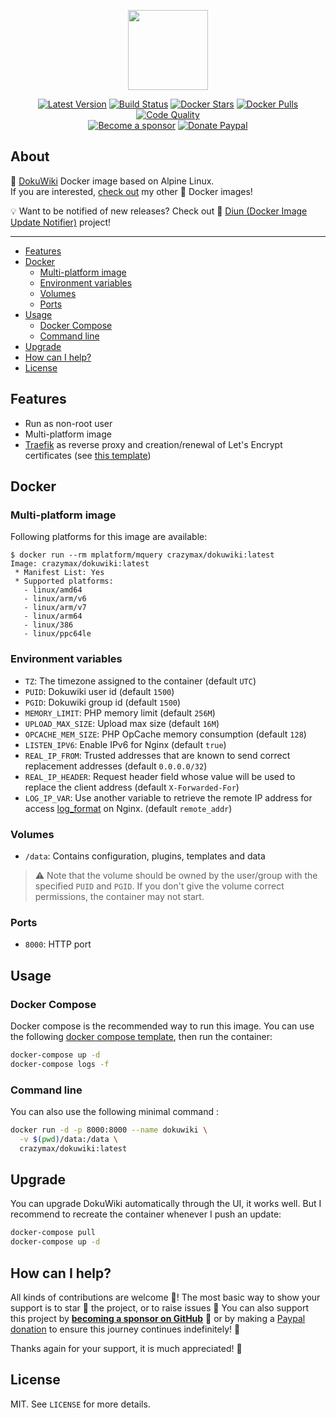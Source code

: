 <p align="center"><a href="https://github.com/crazy-max/docker-dokuwiki" target="_blank"><img height="128" src="https://raw.githubusercontent.com/crazy-max/docker-dokuwiki/master/.res/docker-dokuwiki.jpg"></a></p>

<p align="center">
  <a href="https://hub.docker.com/r/crazymax/dokuwiki/tags?page=1&ordering=last_updated"><img src="https://img.shields.io/github/v/tag/crazy-max/docker-dokuwiki?label=version&style=flat-square" alt="Latest Version"></a>
  <a href="https://github.com/crazy-max/docker-dokuwiki/actions?workflow=build"><img src="https://github.com/crazy-max/docker-dokuwiki/workflows/build/badge.svg" alt="Build Status"></a>
  <a href="https://hub.docker.com/r/crazymax/dokuwiki/"><img src="https://img.shields.io/docker/stars/crazymax/dokuwiki.svg?style=flat-square" alt="Docker Stars"></a>
  <a href="https://hub.docker.com/r/crazymax/dokuwiki/"><img src="https://img.shields.io/docker/pulls/crazymax/dokuwiki.svg?style=flat-square" alt="Docker Pulls"></a>
  <a href="https://www.codacy.com/app/crazy-max/docker-dokuwiki"><img src="https://img.shields.io/codacy/grade/e1c3ab643f734445bf7f6ecdd44a2614.svg?style=flat-square" alt="Code Quality"></a>
  <br /><a href="https://github.com/sponsors/crazy-max"><img src="https://img.shields.io/badge/sponsor-crazy--max-181717.svg?logo=github&style=flat-square" alt="Become a sponsor"></a>
  <a href="https://www.paypal.me/crazyws"><img src="https://img.shields.io/badge/donate-paypal-00457c.svg?logo=paypal&style=flat-square" alt="Donate Paypal"></a>
</p>

## About

🐳 [DokuWiki](https://www.dokuwiki.org/dokuwiki) Docker image based on Alpine Linux.<br />
If you are interested, [check out](https://hub.docker.com/r/crazymax/) my other 🐳 Docker images!

💡 Want to be notified of new releases? Check out 🔔 [Diun (Docker Image Update Notifier)](https://github.com/crazy-max/diun) project!

___

* [Features](#features)
* [Docker](#docker)
  * [Multi-platform image](#multi-platform-image)
  * [Environment variables](#environment-variables)
  * [Volumes](#volumes)
  * [Ports](#ports)
* [Usage](#usage)
  * [Docker Compose](#docker-compose)
  * [Command line](#command-line)
* [Upgrade](#upgrade)
* [How can I help?](#how-can-i-help)
* [License](#license)

## Features

* Run as non-root user
* Multi-platform image
* [Traefik](https://github.com/containous/traefik-library-image) as reverse proxy and creation/renewal of Let's Encrypt certificates (see [this template](examples/traefik))

## Docker

### Multi-platform image

Following platforms for this image are available:

```
$ docker run --rm mplatform/mquery crazymax/dokuwiki:latest
Image: crazymax/dokuwiki:latest
 * Manifest List: Yes
 * Supported platforms:
   - linux/amd64
   - linux/arm/v6
   - linux/arm/v7
   - linux/arm64
   - linux/386
   - linux/ppc64le
```

### Environment variables

* `TZ`: The timezone assigned to the container (default `UTC`)
* `PUID`: Dokuwiki user id (default `1500`)
* `PGID`: Dokuwiki group id (default `1500`)
* `MEMORY_LIMIT`: PHP memory limit (default `256M`)
* `UPLOAD_MAX_SIZE`: Upload max size (default `16M`)
* `OPCACHE_MEM_SIZE`: PHP OpCache memory consumption (default `128`)
* `LISTEN_IPV6`: Enable IPv6 for Nginx (default `true`)
* `REAL_IP_FROM`: Trusted addresses that are known to send correct replacement addresses (default `0.0.0.0/32`)
* `REAL_IP_HEADER`: Request header field whose value will be used to replace the client address (default `X-Forwarded-For`)
* `LOG_IP_VAR`: Use another variable to retrieve the remote IP address for access [log_format](http://nginx.org/en/docs/http/ngx_http_log_module.html#log_format) on Nginx. (default `remote_addr`)

### Volumes

* `/data`: Contains configuration, plugins, templates and data

> :warning: Note that the volume should be owned by the user/group with the specified `PUID` and `PGID`. If you don't give the volume correct permissions, the container may not start.

### Ports

* `8000`: HTTP port

## Usage

### Docker Compose

Docker compose is the recommended way to run this image. You can use the following [docker compose template](examples/compose/docker-compose.yml), then run the container:

```bash
docker-compose up -d
docker-compose logs -f
```

### Command line

You can also use the following minimal command :

```bash
docker run -d -p 8000:8000 --name dokuwiki \
  -v $(pwd)/data:/data \
  crazymax/dokuwiki:latest
```

## Upgrade

You can upgrade DokuWiki automatically through the UI, it works well. But I recommend to recreate the container whenever I push an update:

```bash
docker-compose pull
docker-compose up -d
```

## How can I help?

All kinds of contributions are welcome :raised_hands:! The most basic way to show your support is to star :star2: the project, or to raise issues :speech_balloon: You can also support this project by [**becoming a sponsor on GitHub**](https://github.com/sponsors/crazy-max) :clap: or by making a [Paypal donation](https://www.paypal.me/crazyws) to ensure this journey continues indefinitely! :rocket:

Thanks again for your support, it is much appreciated! :pray:

## License

MIT. See `LICENSE` for more details.
